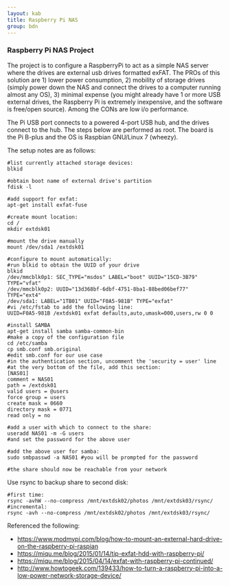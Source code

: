 ```yaml
---
layout: kab
title: Raspberry Pi NAS
group: bdn
---
```

### Raspberry Pi NAS Project

The project is to configure a RaspberryPi to act as a simple NAS server where the drives are external usb drives formatted exFAT. The PROs of this solution are 1) lower power consumption, 2) mobility of storage drives (simply power down the NAS and connect the drives to a computer running almost any OS), 3) minimal expense (you might already have 1 or more USB external drives, the Raspberry Pi is extremely inexpensive, and the software is free/open source). Among the CONs are low i/o performance. 

The Pi USB port connects to a powered 4-port USB hub, and the drives connect to the hub. The steps below are performed as root. The board is the Pi B-plus and the OS is Raspbian GNU/Linux 7 (wheezy).

The setup notes are as follows:
```
#list currently attached storage devices:
blkid

#obtain boot name of external drive's partition
fdisk -l

#add support for exfat:
apt-get install exfat-fuse

#create mount location:
cd /
mkdir extdsk01

#mount the drive manually
mount /dev/sda1 /extdsk01

#configure to mount automatically:
#run blkid to obtain the UUID of your drive
blkid
/dev/mmcblk0p1: SEC_TYPE="msdos" LABEL="boot" UUID="15CD-3B79" TYPE="vfat" 
/dev/mmcblk0p2: UUID="13d368bf-6dbf-4751-8ba1-88bed06bef77" TYPE="ext4" 
/dev/sda1: LABEL="1TB01" UUID="F0A5-981B" TYPE="exfat" 
#vi /etc/fstab to add the following line:
UUID=F0A5-981B /extdsk01 exfat defaults,auto,umask=000,users,rw 0 0

#install SAMBA
apt-get install samba samba-common-bin
#make a copy of the configuration file
cd /etc/samba
cp smb.conf smb.original
#edit smb.conf for our use case
#in the authentication section, uncomment the 'security = user' line
#at the very bottom of the file, add this section:
[NAS01]
comment = NAS01
path = /extdsk01
valid users = @users
force group = users
create mask = 0660
directory mask = 0771
read only = no

#add a user with which to connect to the share:
useradd NAS01 -m -G users
#and set the password for the above user

#add the above user for samba:
sudo smbpasswd -a NAS01 #you will be prompted for the password

#the share should now be reachable from your network

```

Use rsync to backup share to second disk:
```
#first time:
rsync -avhW --no-compress /mnt/extdsk02/photos /mnt/extdsk03/rsync/
#incremental:
rsync -avh --no-compress /mnt/extdsk02/photos /mnt/extdsk03/rsync/
```


Referenced the following:
- https://www.modmypi.com/blog/how-to-mount-an-external-hard-drive-on-the-raspberry-pi-raspian
- https://miqu.me/blog/2015/01/14/tip-exfat-hdd-with-raspberry-pi/
- https://miqu.me/blog/2015/04/14/exfat-with-raspberry-pi-continued/
- http://www.howtogeek.com/139433/how-to-turn-a-raspberry-pi-into-a-low-power-network-storage-device/

